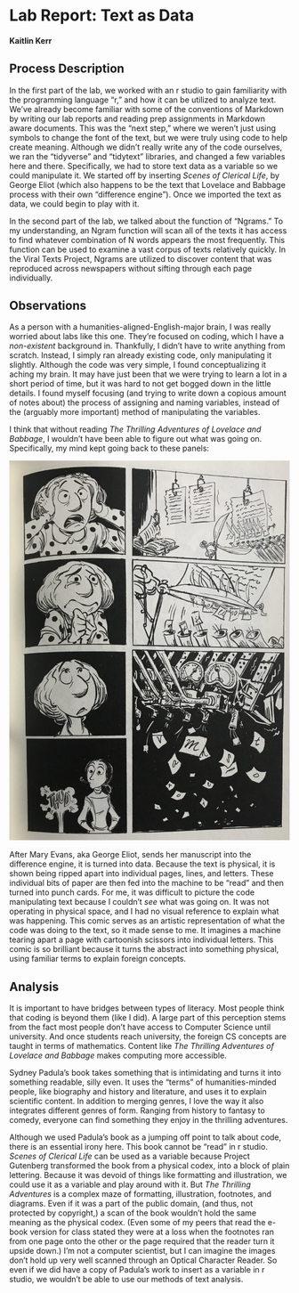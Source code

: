# Lab Report: Text as Data

#### Kaitlin Kerr

## Process Description

In the first part of the lab, we worked with an r studio to gain familiarity with the programming language “r,” and how it can be utilized to analyze text. We’ve already become familiar with some of the conventions of Markdown by writing our lab reports and reading prep assignments in Markdown aware documents. This was the “next step,” where we weren’t just using symbols to change the font of the text, but we were truly using code to help create meaning. Although we didn’t really write any of the code ourselves, we ran the “tidyverse” and “tidytext” libraries, and changed a few variables here and there. Specifically, we had to store text data as a variable so we could manipulate it. We started off by inserting *Scenes of Clerical Life*, by George Eliot (which also happens to be the text that Lovelace and Babbage process with their own “difference engine”). Once we imported the text as data, we could begin to play with it. 

In the second part of the lab, we talked about the function of “Ngrams.” To my understanding, an Ngram function will scan all of the texts it has access to find whatever combination of N words appears the most frequently. This function can be used to examine a vast corpus of texts relatively quickly. In the Viral Texts Project, Ngrams are utilized to discover content that was reproduced across newspapers without sifting through each page individually.  

## Observations
As a person with a humanities-aligned-English-major brain, I was really worried about labs like this one. They’re focused on coding, which I have a *non-existent* background in. Thankfully, I didn’t have to write anything from scratch. Instead, I simply ran already existing code, only manipulating it slightly. Although the code was very simple, I found conceptualizing it aching my brain. It may have just been that we were trying to learn a lot in a short period of time, but it was hard to not get bogged down in the little details. I found myself focusing (and trying to write down a copious amount of notes about) the process of assigning and naming variables, instead of the (arguably more important) method of manipulating the variables. 

I think that without reading *The Thrilling Adventures of Lovelace and Babbage*, I wouldn’t have been able to figure out what was going on. Specifically, my mind kept going back to these panels: 

![a photograph of the panels from pg 191 of Lovelace and Babbage](/images/thud.jpg)

After Mary Evans, aka George Eliot, sends her manuscript into the difference engine, it is turned into data. Because the text is physical, it is shown being ripped apart into individual pages, lines, and letters. These individual bits of paper are then fed into the machine to be “read” and then turned into punch cards. For me, it was difficult to picture the code manipulating text because I couldn’t *see* what was going on. It was not operating in physical space, and I had no visual reference to explain what was happening. This comic serves as an artistic representation of what the code was doing to the text, so it made sense to me. It imagines a machine tearing apart a page with cartoonish scissors into individual letters. This comic is so brilliant because it turns the abstract into something physical, using familiar terms to explain foreign concepts. 

## Analysis
It is important to have bridges between types of literacy. Most people think that coding is beyond them (like I did). A large part of this perception stems from the fact most people don’t have access to Computer Science until university. And once students reach university, the foreign CS concepts are taught in terms of mathematics. Content like *The Thrilling Adventures of Lovelace and Babbage* makes computing more accessible. 

Sydney Padula’s book takes something that is intimidating and turns it into something readable, silly even. It uses the “terms” of humanities-minded people, like biography and history and literature, and uses it to explain scientific content. In addition to merging genres, I love the way it also integrates different genres of form. Ranging from history to fantasy to comedy, everyone can find something they enjoy in the thrilling adventures. 

Although we used Padula’s book as a jumping off point to talk about code, there is an essential irony here. This book cannot be “read” in r studio. *Scenes of Clerical Life* can be used as a variable because Project Gutenberg transformed the book from a physical codex, into a block of plain lettering. Because it was devoid of things like formatting and illustration, we could use it as a variable and play around with it. But *The Thrilling Adventures* is a complex maze of formatting, illustration, footnotes, and diagrams. Even if it was a part of the public domain, (and thus, not protected by copyright,) a scan of the book wouldn’t hold the same meaning as the physical codex. (Even some of my peers that read the e-book version for class stated they were at a loss when the footnotes ran from one page onto the other or the page required that the reader turn it upside down.) I’m not a computer scientist, but I can imagine the images don’t hold up very well scanned through an Optical Character Reader. So even if we did have a copy of Padula’s work to insert as a variable in r studio, we wouldn’t be able to use our methods of text analysis. 
